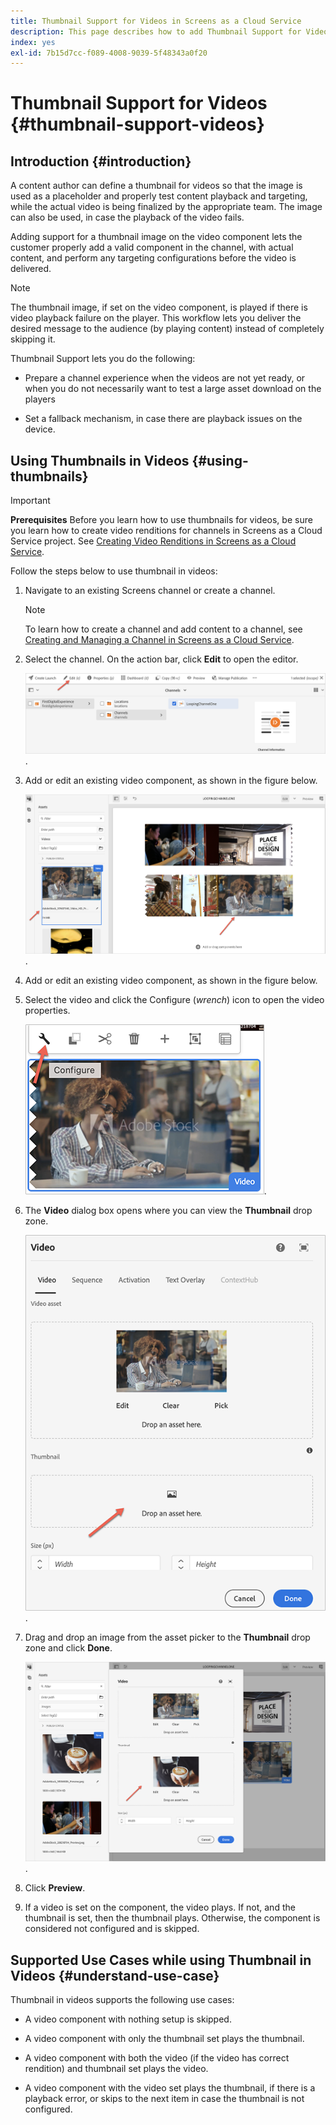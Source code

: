 ```yaml
---
title: Thumbnail Support for Videos in Screens as a Cloud Service
description: This page describes how to add Thumbnail Support for Videos in Screens as a Cloud Service.
index: yes
exl-id: 7b15d7cc-f089-4008-9039-5f48343a0f20
---
```

# Thumbnail Support for Videos {#thumbnail-support-videos}

## Introduction {#introduction}

A content author can define a thumbnail for videos so that the image is used as a placeholder and properly test content playback and targeting, while the actual video is being finalized by the appropriate team. The image can also be used, in case the playback of the video fails.

Adding support for a thumbnail image on the video component lets the customer properly add a valid component in the channel, with actual content, and perform any targeting configurations before the video is delivered. 

>[!NOTE]
>The thumbnail image, if set on the video component, is played if there is video playback failure on the player. This workflow lets you deliver the desired message to the audience (by playing content) instead of completely skipping it.

Thumbnail Support lets you do the following:

* Prepare a channel experience when the videos are not yet ready, or when you do not necessarily want to test a large asset download on the players

* Set a fallback mechanism, in case there are playback issues on the device.

## Using Thumbnails in Videos {#using-thumbnails}

>[!IMPORTANT]
>**Prerequisites**
>Before you learn how to use thumbnails for videos, be sure you learn how to create video renditions for channels in Screens as a Cloud Service project. See [Creating Video Renditions in Screens as a Cloud Service](/help/screens-cloud/configuring/creating-screens-video-renditions-cloud-service.md).

Follow the steps below to use thumbnail in videos:

1. Navigate to an existing Screens channel or create a channel.

   >[!NOTE]
   >To learn how to create a channel and add content to a channel, see [Creating and Managing a Channel in Screens as a Cloud Service](https://experienceleague.adobe.com/docs/experience-manager-cloud-service/content/screens-as-cloud-service/create-content/creating-channels-screens-cloud.html).

1. Select the channel. On the action bar, click **Edit** to open the editor.


   ![Edit button on action bar](/help/screens-cloud/using-core-product-features/assets/thumbnail-1.png).

1. Add or edit an existing video component, as shown in the figure below.

   ![Highlighted image of a video asset](/help/screens-cloud/using-core-product-features/assets/thumbnail-2.png).

1. Add or edit an existing video component, as shown in the figure below.

1. Select the video and click the Configure (*wrench*) icon to open the video properties.

   ![Selected video asset image with arrow pointing to the Configure icon, portrayed as a wrench. on the toolbar](/help/screens-cloud/using-core-product-features/assets/thumbnail-3.png).

1. The **Video** dialog box opens where you can view the **Thumbnail** drop zone.

   ![Video dialog box showing image of video asset and the Thumbnail drop box](/help/screens-cloud/using-core-product-features/assets/thumbnail-4.png).

1. Drag and drop an image from the asset picker to the **Thumbnail** drop zone and click **Done**.
   
   ![Asset image picker shown behind the Video dialog box with image asset shown in the Thumbnail drop box](/help/screens-cloud/using-core-product-features/assets/thumbnail-5.png).

1. Click **Preview**.

1. If a video is set on the component, the video plays. If not, and the thumbnail is set, then the thumbnail plays. Otherwise, the component is considered not configured and is skipped.

## Supported Use Cases while using Thumbnail in Videos {#understand-use-case}

Thumbnail in videos supports the following use cases:

* A video component with nothing setup is skipped.

* A video component with only the thumbnail set plays the thumbnail.

* A video component with both the video (if the video has correct rendition) and thumbnail set plays the video.

* A video component with the video set plays the thumbnail, if there is a playback error, or skips to the next item in case the thumbnail is not configured.
